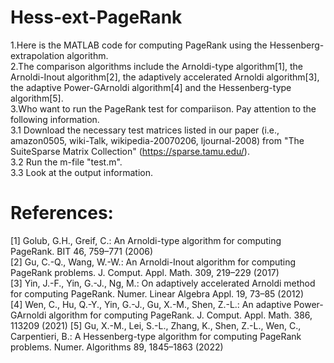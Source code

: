 # Hess-ext-PageRank
1.Here is the MATLAB code for computing PageRank using the Hessenberg-extrapolation algorithm.  
2.The comparison algorithms include the Arnoldi-type algorithm[1], the Arnoldi-Inout algorithm[2], the adaptively accelerated Arnoldi algorithm[3], the adaptive Power-GArnoldi algorithm[4] and the Hessenberg-type algorithm[5].  
3.Who want to run the PageRank test for compariison. Pay attention to the following information.  
3.1 Download the necessary test matrices listed in our paper (i.e., amazon0505, wiki-Talk, wikipedia-20070206, ljournal-2008) from "The SuiteSparse Matrix Collection" (https://sparse.tamu.edu/).  
3.2 Run the m-file "test.m".  
3.3 Look at the output information.
# References:
[1] Golub, G.H., Greif, C.: An Arnoldi-type algorithm for computing PageRank. BIT 46, 759–771 (2006)  
[2] Gu, C.-Q., Wang, W.-W.: An Arnoldi-Inout algorithm for computing PageRank problems. J. Comput. Appl. Math. 309, 219–229 (2017)  
[3] Yin, J.-F., Yin, G.-J., Ng, M.: On adaptively accelerated Arnoldi method for computing PageRank. Numer. Linear Algebra Appl. 19, 73–85 (2012)  
[4] Wen, C., Hu, Q.-Y., Yin, G.-J., Gu, X.-M., Shen, Z.-L.: An adaptive Power-GArnoldi algorithm for computing PageRank. J. Comput. Appl. Math. 386, 113209 (2021)
[5] Gu, X.-M., Lei, S.-L., Zhang, K., Shen, Z.-L., Wen, C., Carpentieri, B.: A Hessenberg-type algorithm for computing PageRank problems. Numer. Algorithms 89, 1845–1863 (2022)

